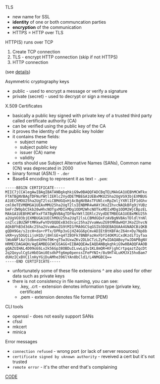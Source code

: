 TLS

* new name for SSL
* **identity** of one or both communcation parties
* **encryption** of the communication
* HTTPS = HTTP over TLS

HTTP(S) runs over TCP

1. Create TCP connection
2. TLS - encrypt HTTP connection (skip if not HTTPS)
3. HTTP connection

(see [details](https://speakerdeck.com/lizrice/a-go-programmers-guide-to-secure-connections?slide=10))

Asymmetric cryptography keys

* public - used to encrypt a message or verify a signature
* private (secret) - used to decrypt or sign a message

X.509 Certificates

* basically a public key signed with private key of a trusted third party called certificate authority (CA)
* can be verified using the public key of the CA
* it proves the identity of the public key holder
* it contains these fields:
  * subject name
  * subject public key
  * issuer (CA) name
  * validity
* certs should use Subject Alternative Names (SANs), Common name (CN) was deprecated in 2000
* binary format (ASN.1) - `.der`
* Base64 encoding to represent it as text - `.pem`:

```
-----BEGIN CERTIFICATE-----
MIIC7jCCAlegAwIBAgIBATANBgkqhkiG9w0BAQQFADCBqTELMAkGA1UEBhMCWFkx
FTATBgNVBAgTDFNuYWtlIERlc2VydDETMBEGA1UEBxMKU25ha2UgVG93bjEXMBUG
A1UEChMOU25ha2UgT2lsLCBMdGQxHjAcBgNVBAsTFUNlcnRpZmljYXRlIEF1dGhv
cml0eTEVMBMGA1UEAxMMU25ha2UgT2lsIENBMR4wHAYJKoZIhvcNAQkBFg9jYUBz
bmFrZW9pbC5kb20wHhcNOTgxMDIxMDg1ODM2WhcNOTkxMDIxMDg1ODM2WjCBpzEL
MAkGA1UEBhMCWFkxFTATBgNVBAgTDFNuYWtlIERlc2VydDETMBEGA1UEBxMKU25h
a2UgVG93bjEXMBUGA1UEChMOU25ha2UgT2lsLCBMdGQxFzAVBgNVBAsTDldlYnNl
cnZlciBUZWFtMRkwFwYDVQQDExB3d3cuc25ha2VvaWwuZG9tMR8wHQYJKoZIhvcN
AQkBFhB3d3dAc25ha2VvaWwuZG9tMIGfMA0GCSqGSIb3DQEBAQUAA4GNADCBiQKB
gQDH9Ge/s2zcH+da+rPTx/DPRp3xGjHZ4GG6pCmvADIEtBtKBFAcZ64n+Dy7Np8b
vKR+yy5DGQiijsH1D/j8HlGE+q4TZ8OFk7BNBFazHxFbYI4OKMiCxdKzdif1yfaa
lWoANFlAzlSdbxeGVHoT0K+gT5w3UxwZKv2DLbCTzLZyPwIDAQABoyYwJDAPBgNV
HRMECDAGAQH/AgEAMBEGCWCGSAGG+EIBAQQEAwIAQDANBgkqhkiG9w0BAQQFAAOB
gQAZUIHAL4D09oE6Lv2k56Gp38OBDuILvwLg1v1KL8mQR+KFjghCrtpqaztZqcDt
2q2QoyulCgSzHbEGmi0EsdkPfg6mp0penssIFePYNI+/8u9HT4LuKMJX15hxBam7
dUHzICxBVC1lnHyYGjDuAMhe396lYAn8bCld1/L4NMGBCQ==
-----END CERTIFICATE-----
```

* unfortunately some of these file extensions ^ are also used for other data such as private keys
* there is not consistency in file naming, you can see:
  * .key, .crt - extension denotes information type (private key, certificate)
  * .pem - extension denotes file format (PEM)

CLI tools

* openssl - does not easily support SANs
* cfssl
* mkcert
* minica

Error messages
 
* `connection refused` - wrong port (or lack of server resources)
* `certificate signed by uknown authority` - reveived a cert but it's not trusted
* `remote error` - it's the other end that's complaining

[CODE](https://github.com/jreisinger/go-tls)
